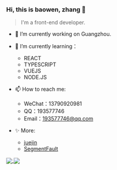 ### Hi, this is baowen, zhang 👋

> I'm a front-end developer.
 
- 🔭 I’m currently working on Guangzhou.
- 🌱 I’m currently learning：
  - REACT
  - TYPESCRIPT
  - VUEJS
  - NODE.JS

- 📫 How to reach me:
  - WeChat：13790920981
  - QQ：193577746
  - Email：193577746@qq.com
- ✨ More:
   - [juejin](https://juejin.cn/user/1239904848718135)
   - [SegmentFault](https://segmentfault.com/u/jiaowoouwenjiuhao)

<a href="https://github.com/anuraghazra/github-readme-stats">
  <img align="center" src="https://github-readme-stats.vercel.app/api/top-langs/?username=anuraghazra&layout=compact" />
</a>

<a href="https://github.com/anuraghazra/convoychat">
  <img align="center" src="https://github-readme-stats.vercel.app/api?username=zbw-zbw&show_icons=true&hide=stars&line_height=24" />
</a>
